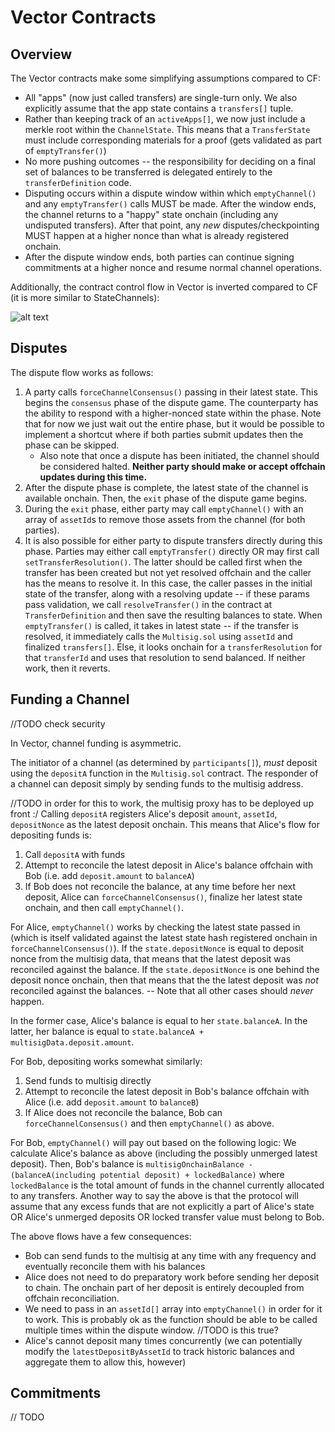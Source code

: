 # Vector Contracts
## Overview
The Vector contracts make some simplifying assumptions compared to CF:
- All "apps" (now just called transfers) are single-turn only. We also explicitly assume that the app state contains a `transfers[]` tuple.
- Rather than keeping track of an `activeApps[]`, we now just include a merkle root within the `ChannelState`. This means that a `TransferState` must include corresponding materials for a proof (gets validated as part of `emptyTransfer()`)
- No more pushing outcomes -- the responsibility for deciding on a final set of balances to be transferred is delegated entirely to the `transferDefinition` code.
- Disputing occurs within a dispute window within which `emptyChannel()` and any `emptyTransfer()` calls MUST be made. After the window ends, the channel returns to a "happy" state onchain (including any undisputed transfers). After that point, any *new* disputes/checkpointing MUST happen at a higher nonce than what is already registered onchain.
- After the dispute window ends, both parties can continue signing commitments at a higher nonce and resume normal channel operations.

Additionally, the contract control flow in Vector is inverted compared to CF (it is more similar to StateChannels):

![alt text](https://i.ibb.co/gyqFSzg/vector-Contract-Control-Flow.png)

## Disputes
The dispute flow works as follows:
1. A party calls `forceChannelConsensus()` passing in their latest state. This begins the `consensus` phase of the dispute game. The counterparty has the ability to respond with a higher-nonced state within the phase. Note that for now we just wait out the entire phase, but it would be possible to implement a shortcut where if both parties submit updates then the phase can be skipped.
   - Also note that once a dispute has been initiated, the channel should be considered halted. **Neither party should make or accept offchain updates during this time.**
2. After the dispute phase is complete, the latest state of the channel is available onchain. Then, the `exit` phase of the dispute game begins.
3. During the `exit` phase, either party may call `emptyChannel()` with an array of `assetId`s to remove those assets from the channel (for both parties).
4. It is also possible for either party to dispute transfers directly during this phase. Parties may either call `emptyTransfer()` directly OR may first call `setTransferResolution()`. The latter should be called first when the transfer has been created but not yet resolved offchain and the caller has the means to resolve it. In this case, the caller passes in the initial state of the transfer, along with a resolving update -- if these params pass validation, we call `resolveTransfer()` in the contract at `TransferDefinition` and then save the resulting balances to state. When `emptyTransfer()` is called, it takes in latest state -- if the transfer is resolved, it immediately calls the `Multisig.sol` using `assetId` and finalized `transfers[]`. Else, it looks onchain for a `transferResolution` for that `transferId` and uses that resolution to send balanced. If neither work, then it reverts.

## Funding a Channel
//TODO check security

In Vector, channel funding is asymmetric.

The initiator of a channel (as determined by `participants[]`), *must* deposit using the `depositA` function in the `Multisig.sol` contract. The responder of a channel can deposit simply by sending funds to the multisig address.

//TODO in order for this to work, the multisig proxy has to be deployed up front :/
Calling `depositA` registers Alice's deposit `amount`, `assetId`, `depositNonce` as the latest deposit onchain. This means that Alice's flow for depositing funds is:
1. Call `depositA` with funds
2. Attempt to reconcile the latest deposit in Alice's balance offchain with Bob (i.e. add `deposit.amount` to `balanceA`)
3. If Bob does not reconcile the balance, at any time before her next deposit, Alice can `forceChannelConsensus()`, finalize her latest state onchain, and then call `emptyChannel()`.

For Alice, `emptyChannel()` works by checking the latest state passed in (which is itself validated against the latest state hash registered onchain in `forceChannelConsensus()`). If the `state.depositNonce` is equal to deposit nonce from the multisig data, that means that the latest deposit was reconciled against the balance. If the `state.depositNonce` is one behind the deposit nonce onchain, then that means that the the latest deposit was *not* reconciled against the balances. -- Note that all other cases should *never* happen.

In the former case, Alice's balance is equal to her `state.balanceA`. In the latter, her balance is equal to `state.balanceA + multisigData.deposit.amount`.

For Bob, depositing works somewhat similarly:
1. Send funds to multisig directly
2. Attempt to reconcile the latest deposit in Bob's balance offchain with Alice (i.e. add `deposit.amount` to `balanceB`)
3. If Alice does not reconcile the balance, Bob can `forceChannelConsensus()` and then `emptyChannel()` as above.

For Bob, `emptyChannel()` will pay out based on the following logic: We calculate Alice's balance as above (including the possibly unmerged latest deposit). Then, Bob's balance is `multisigOnchainBalance - (balanceA(including potential deposit) + lockedBalance)` where `lockedBalance` is the total amount of funds in the channel currently allocated to any transfers. Another way to say the above is that the protocol will assume that any excess funds that are not explicitly a part of Alice's state OR Alice's unmerged deposits OR locked transfer value must belong to Bob.

The above flows have a few consequences:
- Bob can send funds to the multisig at any time with any frequency and eventually reconcile them with his balances
- Alice does not need to do preparatory work before sending her deposit to chain. The onchain part of her deposit is entirely decoupled from offchain reconciliation.
- We need to pass in an `assetId[]` array into `emptyChannel()` in order for it to work. This is probably ok as the function should be able to be called multiple times within the dispute window. //TODO is this true?
- Alice's cannot deposit many times concurrently (we can potentially modify the `latestDepositByAssetId` to track historic balances and aggregate them to allow this, however)

## Commitments
// TODO